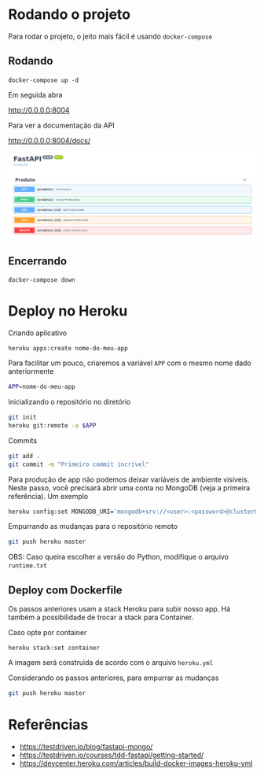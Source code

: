 # Rodando o projeto

Para rodar o projeto, o jeito mais fácil é usando `docker-compose`

## Rodando

```
docker-compose up -d
```

Em seguida abra 

http://0.0.0.0:8004

Para ver a documentação da API

http://0.0.0.0:8004/docs/


![](docs.png)

## Encerrando

```
docker-compose down
```

# Deploy no Heroku


Criando aplicativo

```
heroku apps:create nome-do-meu-app
```

Para facilitar um pouco, criaremos a variável `APP` com o mesmo nome dado anteriormente

```bash
APP=nome-do-meu-app
```

Inicializando o repositório no diretório

```bash
git init
heroku git:remote -a $APP
```

Commits

```bash
git add .
git commit -m "Primeiro commit incrível"
```

Para produção de app não podemos deixar variáveis de ambiente visíveis. Neste passo, você precisará abrir uma conta no MongoDB (veja a primeira referência). Um exemplo

```bash
heroku config:set MONGODB_URI='mongodb+srv://<user>:<password>@cluster0.tgicj.mongodb.net/<database>?retryWrites=true&w=majority' -a $APP
```

Empurrando as mudanças para o repositório remoto

```bash
git push heroku master
```

OBS: Caso queira escolher a versão do Python, modifique o arquivo `runtime.txt`


## Deploy com Dockerfile

Os passos anteriores usam a stack Heroku para subir nosso app. Há também a possibilidade de trocar a stack para Container.

Caso opte por container

```
heroku stack:set container
```

A imagem será construida de acordo com o arquivo `heroku.yml`

Considerando os passos anteriores, para empurrar as mudanças 

```bash
git push heroku master
```


# Referências

- https://testdriven.io/blog/fastapi-mongo/
- https://testdriven.io/courses/tdd-fastapi/getting-started/
- https://devcenter.heroku.com/articles/build-docker-images-heroku-yml